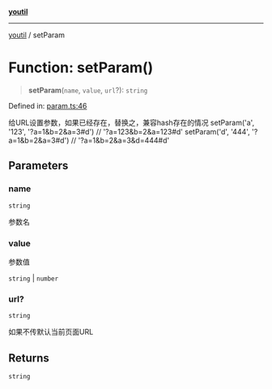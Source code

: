 [**youtil**](../README.md)

***

[youtil](../globals.md) / setParam

# Function: setParam()

> **setParam**(`name`, `value`, `url`?): `string`

Defined in: [param.ts:46](https://github.com/sxei/youtil/blob/e9d9c25d07efbfa634f42eb667207471f12fbd7c/src/param.ts#L46)

给URL设置参数，如果已经存在，替换之，兼容hash存在的情况
setParam('a', '123', '?a=1&b=2&a=3#d') // '?a=123&b=2&a=123#d'
setParam('d', '444', '?a=1&b=2&a=3#d') // '?a=1&b=2&a=3&d=444#d'

## Parameters

### name

`string`

参数名

### value

参数值

`string` | `number`

### url?

`string`

如果不传默认当前页面URL

## Returns

`string`
